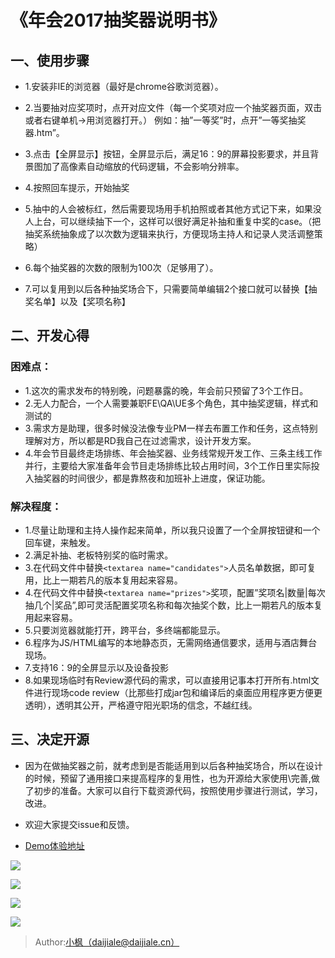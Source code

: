 
# 《年会2017抽奖器说明书》

## 一、使用步骤

 - 1.安装非IE的浏览器（最好是chrome谷歌浏览器）。

 - 2.当要抽对应奖项时，点开对应文件（每一个奖项对应一个抽奖器页面，双击或者右键单机->用浏览器打开。）
例如：抽”一等奖”时，点开”一等奖抽奖器.htm”。

 - 3.点击【全屏显示】按钮，全屏显示后，满足16：9的屏幕投影要求，并且背景图加了高像素自动缩放的代码逻辑，不会影响分辨率。

 - 4.按照回车提示，开始抽奖

 - 5.抽中的人会被标红，然后需要现场用手机拍照或者其他方式记下来，如果没人上台，可以继续抽下一个，这样可以很好满足补抽和重复中奖的case。（把抽奖系统抽象成了以次数为逻辑来执行，方便现场主持人和记录人灵活调整策略）

 - 6.每个抽奖器的次数的限制为100次（足够用了）。

 - 7.可以复用到以后各种抽奖场合下，只需要简单编辑2个接口就可以替换【抽奖名单】以及【奖项名称】


## 二、开发心得

### 困难点：

- 1.这次的需求发布的特别晚，问题暴露的晚，年会前只预留了3个工作日。
- 2.无人力配合，一个人需要兼职FE\QA\UE多个角色，其中抽奖逻辑，样式和测试的
- 3.需求方是助理，很多时候没法像专业PM一样去布置工作和任务，这点特别理解对方，所以都是RD我自己在过滤需求，设计开发方案。
- 4.年会节目最终走场排练、年会抽奖器、业务线常规开发工作、三条主线工作并行，主要给大家准备年会节目走场排练比较占用时间，3个工作日里实际投入抽奖器的时间很少，都是靠熬夜和加班补上进度，保证功能。


### 解决程度：

- 1.尽量让助理和主持人操作起来简单，所以我只设置了一个全屏按钮键和一个回车键，来触发。
- 2.满足补抽、老板特别奖的临时需求。
- 3.在代码文件中替换`<textarea name="candidates">`人员名单数据，即可复用，比上一期若凡的版本复用起来容易。
- 4.在代码文件中替换`<textarea name="prizes">`奖项，配置”奖项名|数量|每次抽几个|奖品”,即可灵活配置奖项名称和每次抽奖个数，比上一期若凡的版本复用起来容易。
- 5.只要浏览器就能打开，跨平台，多终端都能显示。
- 6.程序为JS/HTML编写的本地静态页，无需网络通信要求，适用与酒店舞台现场。
- 7.支持16：9的全屏显示以及设备投影
- 8.如果现场临时有Review源代码的需求，可以直接用记事本打开所有.html文件进行现场code review（比那些打成jar包和编译后的桌面应用程序更方便更透明），透明其公开，严格遵守阳光职场的信念，不越红线。


## 三、决定开源

 - 因为在做抽奖器之前，就考虑到是否能适用到以后各种抽奖场合，所以在设计的时候，预留了通用接口来提高程序的复用性，也为开源给大家使用\完善,做了初步的准备。大家可以自行下载资源代码，按照使用步骤进行测试，学习，改进。

 - 欢迎大家提交issue和反馈。
 - [Demo体验地址](http://www.daijiale.cn/lottery/)

![](http://7xi6qz.com1.z0.glb.clouddn.com/github-lottery%E5%B1%8F%E5%B9%95%E5%BF%AB%E7%85%A7%202017-01-17%2014.52.08.png)


![](http://7xi6qz.com1.z0.glb.clouddn.com/github-lottery%E5%B1%8F%E5%B9%95%E5%BF%AB%E7%85%A7%202017-01-17%2014.52.14.png)

![](http://7xi6qz.com1.z0.glb.clouddn.com/github-lottery%E5%B1%8F%E5%B9%95%E5%BF%AB%E7%85%A7%202017-01-17%2014.52.18.png)

![](http://7xi6qz.com1.z0.glb.clouddn.com/github-lottery%E5%B1%8F%E5%B9%95%E5%BF%AB%E7%85%A7%202017-01-17%2014.52.20.png)




>Author:[小枫（daijiale@daijiale.cn）](http://www.daijiale.cn)








